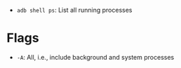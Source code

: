 - `adb shell ps`: List all running processes

# Flags

- `-A`: All, i.e., include background and system processes
